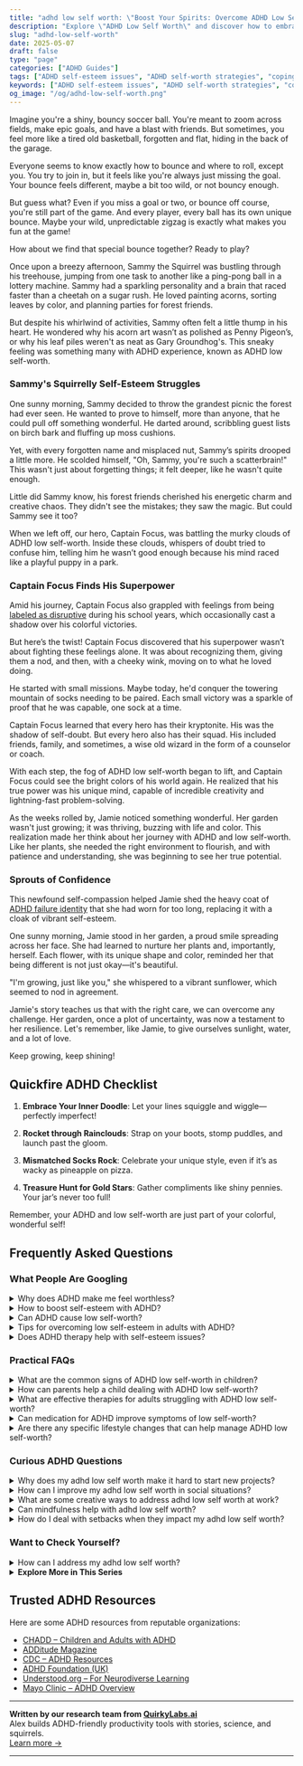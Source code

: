 ```yaml
---
title: "adhd low self worth: \"Boost Your Spirits: Overcome ADHD Low Self-Worth Today!\""
description: "Explore \"ADHD Low Self Worth\" and discover how to embrace your unique bounce! This blog offers warm, playful insights to help you feel seen and uplifted."
slug: "adhd-low-self-worth"
date: 2025-05-07
draft: false
type: "page"
categories: ["ADHD Guides"]
tags: ["ADHD self-esteem issues", "ADHD self-worth strategies", "coping with ADHD as an adult", "embracing uniqueness in ADHD", "adult ADHD emotional challenges", "ADHD validation techniques", "overcoming ADHD insecurities"]
keywords: ["ADHD self-esteem issues", "ADHD self-worth strategies", "coping with ADHD as an adult", "embracing uniqueness in ADHD", "adult ADHD emotional challenges", "ADHD validation techniques", "overcoming ADHD insecurities"]
og_image: "/og/adhd-low-self-worth.png"
---
```


Imagine you're a shiny, bouncy soccer ball. You're meant to zoom across fields, make epic goals, and have a blast with friends. But sometimes, you feel more like a tired old basketball, forgotten and flat, hiding in the back of the garage.

Everyone seems to know exactly how to bounce and where to roll, except you. You try to join in, but it feels like you're always just missing the goal. Your bounce feels different, maybe a bit too wild, or not bouncy enough.

But guess what? Even if you miss a goal or two, or bounce off course, you're still part of the game. And every player, every ball has its own unique bounce. Maybe your wild, unpredictable zigzag is exactly what makes you fun at the game!

How about we find that special bounce together? Ready to play?

Once upon a breezy afternoon, Sammy the Squirrel was bustling through his treehouse, jumping from one task to another like a ping-pong ball in a lottery machine. Sammy had a sparkling personality and a brain that raced faster than a cheetah on a sugar rush. He loved painting acorns, sorting leaves by color, and planning parties for forest friends.

But despite his whirlwind of activities, Sammy often felt a little thump in his heart. He wondered why his acorn art wasn’t as polished as Penny Pigeon’s, or why his leaf piles weren't as neat as Gary Groundhog's. This sneaky feeling was something many with ADHD experience, known as ADHD low self-worth.

### Sammy's Squirrelly Self-Esteem Struggles

One sunny morning, Sammy decided to throw the grandest picnic the forest had ever seen. He wanted to prove to himself, more than anyone, that he could pull off something wonderful. He darted around, scribbling guest lists on birch bark and fluffing up moss cushions.

Yet, with every forgotten name and misplaced nut, Sammy’s spirits drooped a little more. He scolded himself, "Oh, Sammy, you're such a scatterbrain!" This wasn't just about forgetting things; it felt deeper, like he wasn't quite enough.

Little did Sammy know, his forest friends cherished his energetic charm and creative chaos. They didn't see the mistakes; they saw the magic. But could Sammy see it too?

When we left off, our hero, Captain Focus, was battling the murky clouds of ADHD low self-worth. Inside these clouds, whispers of doubt tried to confuse him, telling him he wasn’t good enough because his mind raced like a playful puppy in a park.

### Captain Focus Finds His Superpower

Amid his journey, Captain Focus also grappled with feelings from being [labeled as disruptive](/pages/adhd-labeled-as-disruptive/) during his school years, which occasionally cast a shadow over his colorful victories.

But here’s the twist! Captain Focus discovered that his superpower wasn’t about fighting these feelings alone. It was about recognizing them, giving them a nod, and then, with a cheeky wink, moving on to what he loved doing.

He started with small missions. Maybe today, he'd conquer the towering mountain of socks needing to be paired. Each small victory was a sparkle of proof that he was capable, one sock at a time.

Captain Focus learned that every hero has their kryptonite. His was the shadow of self-doubt. But every hero also has their squad. His included friends, family, and sometimes, a wise old wizard in the form of a counselor or coach.

With each step, the fog of ADHD low self-worth began to lift, and Captain Focus could see the bright colors of his world again. He realized that his true power was his unique mind, capable of incredible creativity and lightning-fast problem-solving.

As the weeks rolled by, Jamie noticed something wonderful. Her garden wasn't just growing; it was thriving, buzzing with life and color. This realization made her think about her journey with ADHD and low self-worth. Like her plants, she needed the right environment to flourish, and with patience and understanding, she was beginning to see her true potential.

### Sprouts of Confidence

This newfound self-compassion helped Jamie shed the heavy coat of [ADHD failure identity](/pages/adhd-failure-identity/) that she had worn for too long, replacing it with a cloak of vibrant self-esteem.

One sunny morning, Jamie stood in her garden, a proud smile spreading across her face. She had learned to nurture her plants and, importantly, herself. Each flower, with its unique shape and color, reminded her that being different is not just okay—it's beautiful.

"I'm growing, just like you," she whispered to a vibrant sunflower, which seemed to nod in agreement.

Jamie's story teaches us that with the right care, we can overcome any challenge. Her garden, once a plot of uncertainty, was now a testament to her resilience. Let's remember, like Jamie, to give ourselves sunlight, water, and a lot of love.

Keep growing, keep shining!

## Quickfire ADHD Checklist

1. **Embrace Your Inner Doodle**: Let your lines squiggle and wiggle—perfectly imperfect!

2. **Rocket through Rainclouds**: Strap on your boots, stomp puddles, and launch past the gloom.

3. **Mismatched Socks Rock**: Celebrate your unique style, even if it’s as wacky as pineapple on pizza.

4. **Treasure Hunt for Gold Stars**: Gather compliments like shiny pennies. Your jar’s never too full!

Remember, your ADHD and low self-worth are just part of your colorful, wonderful self!

## Frequently Asked Questions



### What People Are Googling

<details><summary>Why does ADHD make me feel worthless?</summary><p>First off, it's really important to know that feeling this way sometimes, especially when dealing with ADHD, is more common than you might think. ADHD can make routine tasks or social interactions more challenging, and when things don't go as planned, it’s easy to start feeling down or question your self-worth. Remember, your value isn't tied to how much you accomplish or how smoothly your day goes. It's really about embracing your unique perspective and qualities. Let's focus on your strengths and find strategies that work for you, so you can see just how capable you truly are.</p></details>
<details><summary>How to boost self-esteem with ADHD?</summary><p>Boosting self-esteem when you have ADHD can be a wonderfully nurturing process. Start by recognizing and celebrating your unique strengths—perhaps you're incredibly creative, a quick thinker, or exceptionally empathetic. Set up small, achievable goals daily or weekly, which not only progresses you towards larger aspirations but also provides a regular dose of accomplishment and positivity. Remember, each small success is a stepping stone towards feeling more confident and valued in your own skin. Embrace your journey with kindness and remember to cheer for yourself every step of the way!</p></details>
<details><summary>Can ADHD cause low self-worth?</summary><p>Absolutely, and you're not alone in feeling this way. Many individuals with ADHD struggle with feelings of low self-worth, often because of past difficulties in academic, work, or social settings. It's important to remember that these feelings do not define your true capabilities or worth. Recognizing your strengths and understanding that your challenges are just one part of you can help build a more compassionate self-view. Let's work together to discover your unique strengths and develop strategies that enhance your confidence!</p></details>
<details><summary>Tips for overcoming low self-esteem in adults with ADHD?</summary><p>Absolutely, overcoming low self-esteem can truly make a world of difference! A great starting point is to celebrate your small wins daily. It might seem simple, but acknowledging even the tiny successes helps shift your focus from what’s going wrong to what’s going right. Connecting with supportive communities, whether online or in-person, who understand the unique challenges of ADHD can also be incredibly affirming. And lastly, consider working with a coach or therapist who specializes in ADHD to help uncover and nurture your strengths, this can be a game-changer in how you see yourself and your abilities!</p></details>
<details><summary>Does ADHD therapy help with self-esteem issues?</summary><p>Absolutely, ADHD therapy can be really beneficial for boosting self-esteem! When working with a therapist, you can explore strategies tailored to manage ADHD symptoms, which often play a big part in feelings of self-doubt or frustration. Additionally, therapy provides a safe space to talk about your challenges and victories, helping you recognize your strengths and progress. Over time, this supportive environment can truly help you build a more positive view of yourself and enhance your confidence.</p></details>



### Practical FAQs

<details><summary>What are the common signs of ADHD low self-worth in children?</summary><p>Absolutely, recognizing signs of low self-worth in children with ADHD is a really insightful and caring concern. Often, these kiddos might express feelings of frustration or talk about feeling different from others, which can impact their self-esteem. You might notice them frequently avoiding challenges or giving up easily, perhaps because they're worried about failing or making mistakes. It's also common for them to be overly critical of themselves, focusing a lot on their struggles instead of celebrating their strengths and successes. It’s so important to offer them lots of encouragement and remind them of their unique abilities and achievements.</p></details>
<details><summary>How can parents help a child dealing with ADHD low self-worth?</summary><p>Absolutely, supporting a child with ADHD who is experiencing low self-worth can be approached with lots of warmth and encouragement. A great start is to celebrate the child’s strengths and passions, no matter how big or small they might seem. This helps to build their confidence and showcases their unique abilities. Additionally, setting achievable goals and providing consistent, positive feedback can really boost their sense of accomplishment. Remember, your understanding and patient support can make a huge difference in their journey towards self-acceptance and confidence.</p></details>
<details><summary>What are effective therapies for adults struggling with ADHD low self-worth?</summary><p>Navigating low self-worth with ADHD can feel daunting, but you're not alone, and there are effective therapies that can help you build confidence. Cognitive Behavioral Therapy (CBT) is particularly great, as it helps you challenge and reframe negative thought patterns about yourself, focusing on more balanced and positive thinking. Coaching tailored to ADHD can also be incredibly beneficial, providing you with practical strategies to manage everyday challenges while reinforcing your strengths. Remember, exploring these options with a therapist or coach who understands ADHD can make all the difference in bolstering your self-esteem and journey towards self-acceptance.</p></details>
<details><summary>Can medication for ADHD improve symptoms of low self-worth?</summary><p>Absolutely, and that's a great question! Medication for ADHD can indeed help improve symptoms of low self-worth in some individuals. By enhancing focus and reducing impulsivity and other ADHD symptoms, medication may help you accomplish tasks more effectively, which can boost your confidence and self-esteem. Plus, feeling more in control and less overwhelmed can make a big difference in how you view yourself. Always remember, though, that medication is just one part of a holistic approach to feeling better about yourself!</p></details>
<details><summary>Are there any specific lifestyle changes that can help manage ADHD low self-worth?</summary><p>Absolutely, making some gentle lifestyle adjustments can really help boost your self-worth when you're managing ADHD. Prioritizing good sleep, for instance, can significantly impact your mood and energy levels, making you feel more equipped to handle daily challenges. Incorporating a bit of exercise into your routine can also be a wonderful way to enhance your self-esteem, as physical activity releases endorphins that make you feel better about yourself. Lastly, carving out time for activities that you enjoy or are good at can reinforce a positive self-image and remind you of your strengths and capabilities. Remember, it's all about taking small, manageable steps that add up to big changes in how you feel about yourself.</p></details>



### Curious ADHD Questions

<details><summary>Why does my adhd low self worth make it hard to start new projects?</summary><p>Absolutely, it's really common to feel that way, and you're not alone. Having ADHD can sometimes make us feel overwhelmed by new projects because our past struggles might linger in our minds, making us doubt our capabilities. This low self-worth can act like a big, invisible barrier. A gentle first step is to acknowledge your feelings without judgment and remind yourself of your unique strengths. Taking small, manageable steps can help build confidence and make starting new projects less daunting. Remember, every step forward is a victory!</p></details>
<details><summary>How can I improve my adhd low self worth in social situations?</summary><p>It's totally normal to feel a bit wobbly about your self-worth in social settings, especially when dealing with ADHD. One comforting step is to remind yourself of your unique strengths and qualities—perhaps jot them down as a little 'cheat sheet' to look at before social gatherings. Practice self-compassion by speaking to yourself as you would to a dear friend, acknowledging that everyone has moments of insecurity. Also, setting small, achievable social interaction goals can gradually build your confidence. Remember, your presence is valuable, and your contributions to social interactions are worthy.</p></details>
<details><summary>What are some creative ways to address adhd low self worth at work?</summary><p>Absolutely, feeling valued and confident at work is so important, especially when you have ADHD! One creative approach to boost your self-worth is to start a success journal. Each day, jot down small victories or tasks you've accomplished, no matter how minor they might seem. This can help shift focus from what's going wrong to what you're doing right. Additionally, setting up a small, supportive network at work where you can share and celebrate achievements with each other can also be incredibly uplifting. Remember, every bit of progress is a step forward!</p></details>
<details><summary>Can mindfulness help with adhd low self worth?</summary><p>Absolutely, mindfulness can be a gentle and effective way to cope with feelings of low self-worth that sometimes accompany ADHD. Practicing mindfulness helps you to focus on the present moment, which can reduce negative self-talk and enhance self-compassion. As you become more aware of your thoughts and feelings without judgment, you might find it easier to recognize your strengths and forgive yourself for mistakes. It's like giving your mind a cozy blanket of kindness, allowing you to feel safe and valued just as you are.</p></details>
<details><summary>How do I deal with setbacks when they impact my adhd low self worth?</summary><p>Dealing with setbacks can certainly feel tough, especially when they weigh on your self-worth. Remember, every person faces challenges, and having ADHD adds its own unique twists to these experiences. When setbacks happen, try to treat yourself with the same kindness and patience you'd offer a good friend. Reflect on what you've learned from the situation and consider small, manageable steps to move forward. This gentle approach can help rebuild your confidence and remind you of your resilience.</p></details>



### Want to Check Yourself?

<details><summary>How can I address my adhd low self worth?</summary><p>It's so understandable to feel that way, and you're definitely not alone in this. A great start is to acknowledge your feelings and remind yourself that ADHD is just a part of who you are, not a measure of your worth or capabilities. Try to celebrate small successes each day, even if they seem minor, as these build up over time and reinforce your sense of achievement. Also, connecting with others who understand ADHD can really help boost your self-esteem, as they can offer support and remind you that your challenges are manageable and don't define your entire being. You're doing wonderfully by reaching out and seeking ways to feel better about yourself!</p></details>

<script type="application/ld+json">
{
  "@context": "https://schema.org",
  "@type": "FAQPage",
  "mainEntity": [
    {
      "@type": "Question",
      "name": "Why does ADHD make me feel worthless?",
      "acceptedAnswer": {
        "@type": "Answer",
        "text": "First off, it's really important to know that feeling this way sometimes, especially when dealing with ADHD, is more common than you might think. ADHD can make routine tasks or social interactions more challenging, and when things don't go as planned, it\u2019s easy to start feeling down or question your self-worth. Remember, your value isn't tied to how much you accomplish or how smoothly your day goes. It's really about embracing your unique perspective and qualities. Let's focus on your strengths and find strategies that work for you, so you can see just how capable you truly are."
      }
    },
    {
      "@type": "Question",
      "name": "How to boost self-esteem with ADHD?",
      "acceptedAnswer": {
        "@type": "Answer",
        "text": "Boosting self-esteem when you have ADHD can be a wonderfully nurturing process. Start by recognizing and celebrating your unique strengths\u2014perhaps you're incredibly creative, a quick thinker, or exceptionally empathetic. Set up small, achievable goals daily or weekly, which not only progresses you towards larger aspirations but also provides a regular dose of accomplishment and positivity. Remember, each small success is a stepping stone towards feeling more confident and valued in your own skin. Embrace your journey with kindness and remember to cheer for yourself every step of the way!"
      }
    },
    {
      "@type": "Question",
      "name": "Can ADHD cause low self-worth?",
      "acceptedAnswer": {
        "@type": "Answer",
        "text": "Absolutely, and you're not alone in feeling this way. Many individuals with ADHD struggle with feelings of low self-worth, often because of past difficulties in academic, work, or social settings. It's important to remember that these feelings do not define your true capabilities or worth. Recognizing your strengths and understanding that your challenges are just one part of you can help build a more compassionate self-view. Let's work together to discover your unique strengths and develop strategies that enhance your confidence!"
      }
    },
    {
      "@type": "Question",
      "name": "Tips for overcoming low self-esteem in adults with ADHD?",
      "acceptedAnswer": {
        "@type": "Answer",
        "text": "Absolutely, overcoming low self-esteem can truly make a world of difference! A great starting point is to celebrate your small wins daily. It might seem simple, but acknowledging even the tiny successes helps shift your focus from what\u2019s going wrong to what\u2019s going right. Connecting with supportive communities, whether online or in-person, who understand the unique challenges of ADHD can also be incredibly affirming. And lastly, consider working with a coach or therapist who specializes in ADHD to help uncover and nurture your strengths, this can be a game-changer in how you see yourself and your abilities!"
      }
    },
    {
      "@type": "Question",
      "name": "Does ADHD therapy help with self-esteem issues?",
      "acceptedAnswer": {
        "@type": "Answer",
        "text": "Absolutely, ADHD therapy can be really beneficial for boosting self-esteem! When working with a therapist, you can explore strategies tailored to manage ADHD symptoms, which often play a big part in feelings of self-doubt or frustration. Additionally, therapy provides a safe space to talk about your challenges and victories, helping you recognize your strengths and progress. Over time, this supportive environment can truly help you build a more positive view of yourself and enhance your confidence."
      }
    }
  ]
}
</script>
<script type="application/ld+json">
{
  "@context": "https://schema.org",
  "@type": "Article",
  "author": {
    "@type": "Person",
    "name": "QuirkyLabs",
    "url": "https://quirkylabs.ai/about"
  },
  "headline": "adhd low self worth: \"Boost Your Spirits: Overcome ADHD Low Self-Worth Today!\"",
  "mainEntityOfPage": "https://blog.quirkylabs.ai/pages/adhd-low-self-worth/",
  "datePublished": "2025-05-07"
}
</script>
<script type="application/ld+json">
{
  "@context": "https://schema.org",
  "@type": "BreadcrumbList",
  "itemListElement": [
    {
      "@type": "ListItem",
      "position": 1,
      "name": "Home",
      "item": "https://quirkylabs.ai/"
    },
    {
      "@type": "ListItem",
      "position": 2,
      "name": "Blog",
      "item": "https://blog.quirkylabs.ai/"
    },
    {
      "@type": "ListItem",
      "position": 3,
      "name": "adhd low self worth: \"Boost Your Spirits: Overcome ADHD Low Self-Worth Today!\"",
      "item": "https://blog.quirkylabs.ai/pages/adhd-low-self-worth/"
    }
  ]
}
</script>

<details>
<summary><strong>Explore More in This Series</strong></summary>

- [Adhd Never Good Enough](/pages/adhd-never-good-enough/)
- [Adhd Fear Of Judgment](/pages/adhd-fear-of-judgment/)
- [Adhd Feel Dumb](/pages/adhd-feel-dumb/)
- [Adhd Trauma From Teachers](/pages/adhd-trauma-from-teachers/)
- [Adhd Failure Identity](/pages/adhd-failure-identity/)
- [Adhd Always In Trouble](/pages/adhd-always-in-trouble/)
- [Adhd Childhood Labels](/pages/adhd-childhood-labels/)
- [Adhd Feel Lazy](/pages/adhd-feel-lazy/)
</details>



## Trusted ADHD Resources

Here are some ADHD resources from reputable organizations:

- [CHADD – Children and Adults with ADHD](https://chadd.org)
- [ADDitude Magazine](https://www.additudemag.com)
- [CDC – ADHD Resources](https://www.cdc.gov/ncbddd/adhd)
- [ADHD Foundation (UK)](https://www.adhdfoundation.org.uk)
- [Understood.org – For Neurodiverse Learning](https://www.understood.org)
- [Mayo Clinic – ADHD Overview](https://www.mayoclinic.org/diseases-conditions/adhd)


---

**Written by our research team from [QuirkyLabs.ai](https://quirkylabs.ai)**  
Alex builds ADHD-friendly productivity tools with stories, science, and squirrels.  
[Learn more →](https://quirkylabs.ai)

---